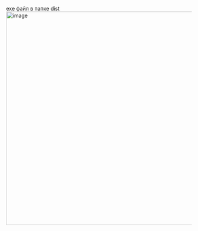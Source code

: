 exe файл в папке dist
<img width="615" height="578" alt="image" src="https://github.com/user-attachments/assets/3eb76c89-afa8-4dae-a4fb-fa26b1bae410" />
